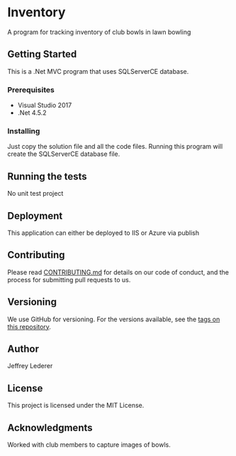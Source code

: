 # Inventory

A program for tracking inventory of club bowls in lawn bowling

## Getting Started

This is a .Net MVC program that uses SQLServerCE database.

### Prerequisites

* Visual Studio 2017
* .Net 4.5.2



### Installing

Just copy the solution file and all the code files. Running this program will create the SQLServerCE database file.

## Running the tests

No unit test project


## Deployment

This application can either be deployed to IIS or Azure via publish


## Contributing

Please read [CONTRIBUTING.md](https://gist.github.com/PurpleBooth/b24679402957c63ec426) for details on our code of conduct, and the process for submitting pull requests to us.

## Versioning

We use GitHub for versioning. For the versions available, see the [tags on this repository](https://github.com/jeffreylederer/Inventory/tags). 

## Author

Jeffrey Lederer


## License

This project is licensed under the MIT License.

## Acknowledgments

Worked with club members to capture images of bowls.
